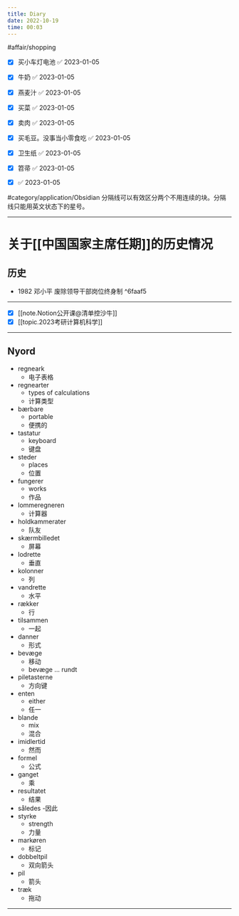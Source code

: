 ```yaml
---
title: Diary
date: 2022-10-19
time: 00:03
---
```


#affair/shopping 
- [x] 买小车灯电池 ✅ 2023-01-05
- [x] 牛奶 ✅ 2023-01-05
- [x] 燕麦汁 ✅ 2023-01-05
- [x] 买菜 ✅ 2023-01-05
- [x] 卖肉 ✅ 2023-01-05
- [x] 买毛豆。没事当小零食吃 ✅ 2023-01-05
- [x] 卫生纸 ✅ 2023-01-05
- [x] 笤帚 ✅ 2023-01-05
- [x]  ✅ 2023-01-05


#category/application/Obsidian 
分隔线可以有效区分两个不用连续的块。分隔线只能用英文状态下的星号。

***

# 关于[[中国国家主席任期]]的历史情况
## 历史
- 1982 邓小平 废除领导干部岗位终身制 ^6faaf5
***

- [x] [[note.Notion公开课@清单控沙牛]]
- [x] [[topic.2023考研计算机科学]]

***
## Nyord

- regneark
	- 电子表格
- regnearter
	- types of calculations
	- 计算类型
- bærbare
	- portable
	- 便携的
- tastatur
	- keyboard
	- 键盘
- steder
	- places
	- 位置
- fungerer
	- works
	- 作品
- lommeregneren
	- 计算器
- holdkammerater
	- 队友
- skærmbilledet
	- 屏幕
- lodrette
	- 垂直
- kolonner
	- 列
- vandrette 
	- 水平
- rækker
	- 行
- tilsammen
	- 一起
- danner
	- 形式
- bevæge
	- 移动
	- bevæge ... rundt
- piletasterne
	- 方向键
- enten
	- either
	- 任一
- blande
	- mix
	- 混合
- imidlertid 
	- 然而
- formel
	- 公式
- ganget
	- 乘
- resultatet
	- 结果
- således
	-因此
- styrke
	- strength
	- 力量
- markøren
	- 标记
- dobbeltpil
	- 双向箭头
- pil
	- 箭头
- træk
	- 拖动

***
